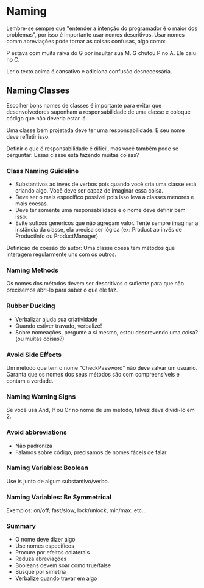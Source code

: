 # Naming

Lembre-se sempre que "entender a intenção do programador é o maior dos problemas", por isso é importante usar nomes descritivos. Usar nomes comm abreviações pode tornar as coisas confusas, algo como:

P estava com muita raiva do G por insultar sua M. G chutou P no A. Ele caiu no C.

Ler o texto acima é cansativo e adiciona confusão desnecessária.

## Naming Classes

Escolher bons nomes de classes é importante para evitar que desenvolvedores suponham a responsabilidade de uma classe e coloque código que não deveria estar lá.

Uma classe bem projetada deve ter uma responsabilidade. E seu nome deve refletir isso. 

Definir o que é responsabilidade é dificil, mas você também pode se perguntar: Essas classe está fazendo muitas coisas?

### Class Naming Guideline

- Substantivos ao invés de verbos pois quando você cria uma classe está criando algo. Você deve ser capaz de imaginar essa coisa.
- Deve ser o mais específico possível pois isso leva a classes menores e mais coesas.
- Deve ter somente uma responsabilidade e o nome deve definir bem isso.
- Evite sufixos genericos que não agregam valor. Tente sempre imaginar a instância da classe, ela precisa ser lógica (ex: Product ao invés de ProductInfo ou ProductManager)

Definição de coesão do autor: Uma classe coesa tem métodos que interagem regularmente uns com os outros.

### Naming Methods

Os nomes dos métodos devem ser descritivos o sufiente para que não precisemos abri-lo para saber o que ele faz.

### Rubber Ducking

- Verbalizar ajuda sua criatividade
- Quando estiver travado, verbalize!
- Sobre nomeações, pergunte a si mesmo, estou descrevendo uma coisa? (ou muitas coisas?)

### Avoid Side Effects

Um método que tem o nome "CheckPassword" não deve salvar um usuário.
Garanta que os nomes dos seus métodos são com compreensíveis e contam a verdade.

### Naming Warning Signs

Se você usa And, If ou Or no nome de um método, talvez deva dividi-lo em 2.

### Avoid abbreviations

- Não padroniza
- Falamos sobre código, precisamos de nomes fáceis de falar

### Naming Variables: Boolean

Use is junto de algum substantivo/verbo.

### Naming Variables: Be Symmetrical

Exemplos: on/off, fast/slow, lock/unlock, min/max, etc...

### Summary

- O nome deve dizer algo
- Use nomes especificos
- Procure por efeitos colaterais
- Reduza abreviações
- Booleans devem soar como true/false
- Busque por simetria
- Verbalize quando travar em algo